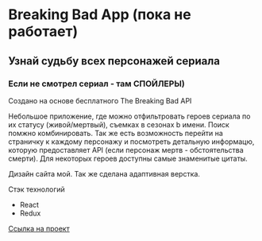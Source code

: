 # Breaking Bad App (пока не работает)
## Узнай судьбу всех персонажей сериала
### Если не смотрел сериал - там СПОЙЛЕРЫ)

Создано на основе бесплатного The Breaking Bad API 

Небольшое приложение, где можно отфильтровать героев сериала по их статусу (живой/мертвый), съемках в сезонах b имени. Поиск помжно комбинировать. Так же есть возможность перейти на страничку к каждому персонажу и посмотреть детальную информацю, которую предоставляет API (если персонаж мертв - обстоятельства смерти). Для некоторых героев доступны самые знаменитые цитаты.

Дизайн сайта мой. Так же сделана адаптивная верстка.

Стэк технологий
* React
* Redux

[Ссылка на проект](https://qwelip.github.io/react-redux-Breaking-Bad/)
